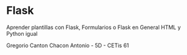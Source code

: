 # Flask
Aprender plantillas con Flask, Formularios o Flask en General
HTML y Python igual

Gregorio Canton Chacon Antonio - 5D - CETis 61
